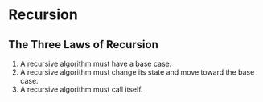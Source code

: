 # Recursion
## The Three Laws of Recursion
1. A recursive algorithm must have a base case.
2. A recursive algorithm must change its state and move toward the base case.
3. A recursive algorithm must call itself.
